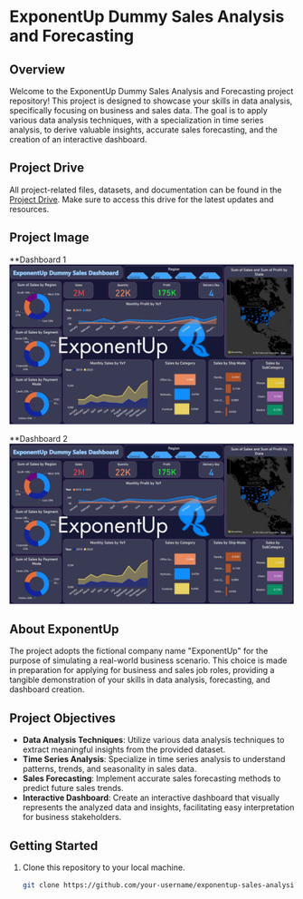 # ExponentUp Dummy Sales Analysis and Forecasting

## Overview

Welcome to the ExponentUp Dummy Sales Analysis and Forecasting project repository! This project is designed to showcase your skills in data analysis, specifically focusing on business and sales data. The goal is to apply various data analysis techniques, with a specialization in time series analysis, to derive valuable insights, accurate sales forecasting, and the creation of an interactive dashboard.

## Project Drive

All project-related files, datasets, and documentation can be found in the [Project Drive](https://drive.google.com/drive/folders/1GSlGIZyHOAT_abcb1UevekRUPyKPVBzZ?usp=sharing). Make sure to access this drive for the latest updates and resources.

## Project Image
**Dashboard 1
![Project Image](https://github.com/ZedOps8/ExponentUp-DummySales/blob/main/Dashboard1.png)

**Dashboard 2
![Project Image](https://github.com/ZedOps8/ExponentUp-DummySales/blob/main/Dashboard1.png)

## About ExponentUp

The project adopts the fictional company name "ExponentUp" for the purpose of simulating a real-world business scenario. This choice is made in preparation for applying for business and sales job roles, providing a tangible demonstration of your skills in data analysis, forecasting, and dashboard creation.

## Project Objectives

- **Data Analysis Techniques**: Utilize various data analysis techniques to extract meaningful insights from the provided dataset.
- **Time Series Analysis**: Specialize in time series analysis to understand patterns, trends, and seasonality in sales data.
- **Sales Forecasting**: Implement accurate sales forecasting methods to predict future sales trends.
- **Interactive Dashboard**: Create an interactive dashboard that visually represents the analyzed data and insights, facilitating easy interpretation for business stakeholders.

## Getting Started

1. Clone this repository to your local machine.
   ```bash
   git clone https://github.com/your-username/exponentup-sales-analysis.git
